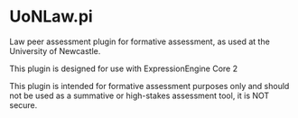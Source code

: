 UoNLaw.pi
=========


Law peer assessment plugin for formative assessment, as used at the University of Newcastle.  

This plugin is designed for use with ExpressionEngine Core 2

This plugin is intended for formative assessment purposes only and should not be used as a summative or high-stakes assessment
tool, it is NOT secure.